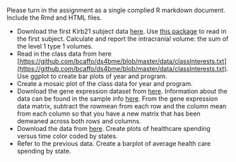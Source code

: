 
Please turn in the assignment as a single complied R markdown document. Include the Rmd and HTML files. 

* Download the first Kirb21 subject data [here](https://github.com/neuroconductor/kirby21.mricloud/blob/master/inst/visit_1/127/kirby_3_1_ax_283Labels_M2_corrected_stats.txt).  Use [this package](https://neuroconductor.org/package/MRIcloudT1volumetrics) to read in the first
subject. Calculate and report the intracranial volume: the sum of the level 1 type 1 volumes. 
* Read in the class data from here [https://github.com/bcaffo/ds4bme/blob/master/data/classInterests.txt](https://github.com/bcaffo/ds4bme/blob/master/data/classInterests.txt). Use ggplot to create bar plots of year and program. 
* Create a mosaic plot of the class data for year and program.
* Download the gene expression dataset from [here](https://github.com/jhu-advdatasci/2018/blob/master/data/GSE5859_exprs.csv). Information about the data can be found in the sample info [here](https://github.com/jhu-advdatasci/2018/blob/master/data/GSE5859_sampleinfo.csv). From the gene expression data matrix, subtract the rowmean from each row and the column mean from each column so that you have a new matrix that has been demeaned across both rows and columns. 
* Download the data from [here](https://raw.githubusercontent.com/jhu-advdatasci/2018/master/data/KFF/healthcare-spending.csv). Create plots of healthcare spending versus time color coded by states.
* Refer to the previous data. Create a barplot of average health care spending by state.


